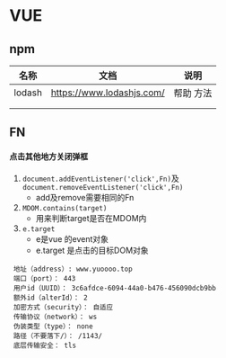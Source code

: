 # VUE

## npm

| 名称   | 文档                      | 说明      |
| ------ | ------------------------- | --------- |
| lodash | https://www.lodashjs.com/ | 帮助 方法 |
|        |                           |           |
|        |                           |           |

## FN

#### 点击其他地方关闭弹框

1. `document.addEventListener('click',Fn)`及`document.removeEventListener('click',Fn)`
   - add及remove需要相同的Fn
2. `MDOM.contains(target)`
   - 用来判断target是否在MDOM内
3. `e.target`
   - e是vue 的event对象
   - e.target 是点击的目标DOM对象

```
 地址（address）: www.yuoooo.top 
 端口（port）： 443 
 用户id（UUID）： 3c6afdce-6094-44a0-b476-456090dcb9bb
 额外id（alterId）： 2
 加密方式（security）： 自适应 
 传输协议（network）： ws 
 伪装类型（type）： none 
 路径（不要落下/）： /1143/ 
 底层传输安全： tls 
```

